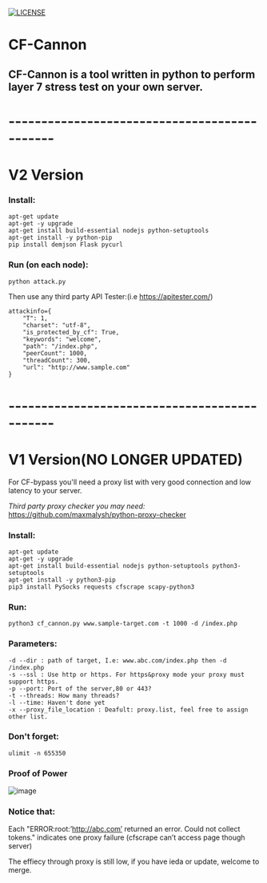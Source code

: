 [![LICENSE](https://img.shields.io/badge/license-Anti%20996-blue.svg)](https://github.com/996icu/996.ICU/blob/master/LICENSE)
# CF-Cannon
## CF-Cannon is a tool written in python to perform layer 7 stress test on your own server.
# ---------------------------------------------
# V2 Version
### Install:
```
apt-get update
apt-get -y upgrade
apt-get install build-essential nodejs python-setuptools
apt-get install -y python-pip
pip install demjson Flask pycurl 
```

### Run (on each node):
```
python attack.py
```
Then use any third party API Tester:(i.e https://apitester.com/)
```
attackinfo={
	"T": 1,
	"charset": "utf-8",
	"is_protected_by_cf": True,
	"keywords": "welcome",
	"path": "/index.php",
	"peerCount": 1000,
	"threadCount": 300,
	"url": "http://www.sample.com"
}
```
# ---------------------------------------------

# V1 Version(NO LONGER UPDATED)

For CF-bypass you'll need a proxy list with very good connection and low latency to your server.

*Third party proxy checker you may need:*
https://github.com/maxmalysh/python-proxy-checker

### Install:
```
apt-get update
apt-get -y upgrade
apt-get install build-essential nodejs python-setuptools python3-setuptools
apt-get install -y python3-pip
pip3 install PySocks requests cfscrape scapy-python3
```

### Run:
```
python3 cf_cannon.py www.sample-target.com -t 1000 -d /index.php
```

### Parameters:
```
-d --dir : path of target, I.e: www.abc.com/index.php then -d /index.php
-s --ssl : Use http or https. For https&proxy mode your proxy must support https.
-p --port: Port of the server,80 or 443?
-t --threads: How many threads?
-l --time: Haven't done yet
-x --proxy_file_location : Deafult: proxy.list, feel free to assign other list.
```
### Don't forget:
```
ulimit -n 655350
```
### Proof of Power
![image](https://levyhsu.com/wp-content/uploads/2018/10/webwxgetmsgimg.jpeg)

### Notice that:
Each "ERROR:root:’http://abc.com’ returned an error. Could not collect tokens." indicates one proxy failure (cfscrape can’t access page though server)

The effiecy through proxy is still low, if you have ieda or update, welcome to merge.

